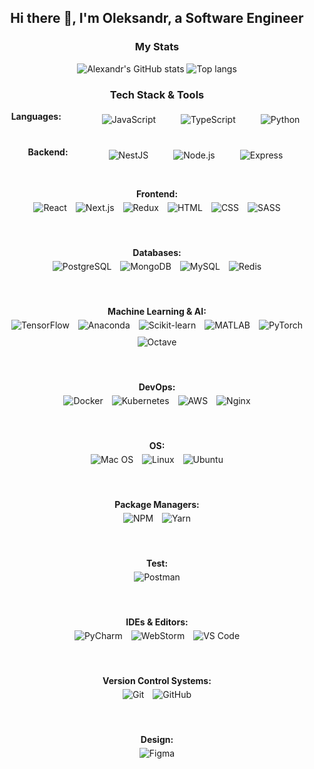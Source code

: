 <h2 align="center">Hi there 👋, I'm Oleksandr, a Software Engineer</h2>

<h3 align="center">My Stats</h3>
<div align="center">
  <img alt="Alexandr's GitHub stats" src="https://github-readme-stats.vercel.app/api?username=seemyoon&show_icons=true&theme=transparent"/>
  <img alt="Top langs" src="https://github-readme-stats.vercel.app/api/top-langs/?username=seemyoon&layout=compact&langs_count=8&theme=transparent"/>
</div>

<h3 align="center">Tech Stack & Tools</h3>

<div align="center" style="display: flex; flex-wrap: wrap; justify-content: center; gap: 30px;">
    <strong>Languages:</strong><br/>
    <img src="https://skillicons.dev/icons?i=js" title="JavaScript" style="margin: 5px;"/>
    <img src="https://skillicons.dev/icons?i=ts" title="TypeScript" style="margin: 5px;"/>
    <img src="https://skillicons.dev/icons?i=py" title="Python" style="margin: 5px;"/>
    <strong>Backend:</strong><br/>
    <img src="https://skillicons.dev/icons?i=nestjs" title="NestJS" style="margin: 5px;"/>
    <img src="https://skillicons.dev/icons?i=nodejs" title="Node.js" style="margin: 5px;"/>
    <img src="https://skillicons.dev/icons?i=express" title="Express" style="margin: 5px;"/>

  <div style="flex: 1 1 300px; min-width: 250px; padding: 10px; text-align: center;">
    <strong>Frontend:</strong><br/>
    <img src="https://skillicons.dev/icons?i=react" title="React" style="margin: 5px;"/>
    <img src="https://skillicons.dev/icons?i=nextjs" title="Next.js" style="margin: 5px;"/>
    <img src="https://skillicons.dev/icons?i=redux" title="Redux" style="margin: 5px;"/>
    <img src="https://skillicons.dev/icons?i=html" title="HTML" style="margin: 5px;"/>
    <img src="https://skillicons.dev/icons?i=css" title="CSS" style="margin: 5px;"/>
    <img src="https://skillicons.dev/icons?i=sass" title="SASS" style="margin: 5px;"/>
  </div>

  <div style="flex: 1 1 300px; min-width: 250px; padding: 10px; text-align: center;">
    <strong>Databases:</strong><br/>
    <img src="https://skillicons.dev/icons?i=postgres" title="PostgreSQL" style="margin: 5px;"/>
    <img src="https://skillicons.dev/icons?i=mongodb" title="MongoDB" style="margin: 5px;"/>
    <img src="https://skillicons.dev/icons?i=mysql" title="MySQL" style="margin: 5px;"/>
    <img src="https://skillicons.dev/icons?i=redis" title="Redis" style="margin: 5px;"/>
  </div>

  <div style="flex: 1 1 300px; min-width: 250px; padding: 10px; text-align: center;">
    <strong>Machine Learning & AI:</strong><br/>
    <img src="https://skillicons.dev/icons?i=tensorflow" title="TensorFlow" style="margin: 5px;"/>
    <img src="https://skillicons.dev/icons?i=anaconda" title="Anaconda" style="margin: 5px;"/>
    <img src="https://skillicons.dev/icons?i=sklearn" title="Scikit-learn" style="margin: 5px;"/>
    <img src="https://skillicons.dev/icons?i=matlab" title="MATLAB" style="margin: 5px;"/>
    <img src="https://skillicons.dev/icons?i=pytorch" title="PyTorch" style="margin: 5px;"/>
    <img src="https://skillicons.dev/icons?i=octave" title="Octave" style="margin: 5px;"/>
  </div>

  <div style="flex: 1 1 300px; min-width: 250px; padding: 10px; text-align: center;">
    <strong>DevOps:</strong><br/>
    <img src="https://skillicons.dev/icons?i=docker" title="Docker" style="margin: 5px;"/>
    <img src="https://skillicons.dev/icons?i=kubernetes" title="Kubernetes" style="margin: 5px;"/>
    <img src="https://skillicons.dev/icons?i=aws" title="AWS" style="margin: 5px;"/>
    <img src="https://skillicons.dev/icons?i=nginx" title="Nginx" style="margin: 5px;"/>
  </div>

  <div style="flex: 1 1 300px; min-width: 250px; padding: 10px; text-align: center;">
    <strong>OS:</strong><br/>
    <img src="https://skillicons.dev/icons?i=apple" title="Mac OS" style="margin: 5px;"/>
    <img src="https://skillicons.dev/icons?i=linux" title="Linux" style="margin: 5px;"/>
    <img src="https://skillicons.dev/icons?i=ubuntu" title="Ubuntu" style="margin: 5px;"/>
  </div>

  <div style="flex: 1 1 300px; min-width: 250px; padding: 10px; text-align: center;">
    <strong>Package Managers:</strong><br/>
    <img src="https://skillicons.dev/icons?i=npm" title="NPM" style="margin: 5px;"/>
    <img src="https://skillicons.dev/icons?i=yarn" title="Yarn" style="margin: 5px;"/>
  </div>

  <div style="flex: 1 1 300px; min-width: 250px; padding: 10px; text-align: center;">
    <strong>Test:</strong><br/>
    <img src="https://skillicons.dev/icons?i=postman" title="Postman" style="margin: 5px;"/>
  </div>

  <div style="flex: 1 1 300px; min-width: 250px; padding: 10px; text-align: center;">
    <strong>IDEs & Editors:</strong><br/>
    <img src="https://skillicons.dev/icons?i=pycharm" title="PyCharm" style="margin: 5px;"/>
    <img src="https://skillicons.dev/icons?i=webstorm" title="WebStorm" style="margin: 5px;"/>
    <img src="https://skillicons.dev/icons?i=vscode" title="VS Code" style="margin: 5px;"/>
  </div>

  <div style="flex: 1 1 300px; min-width: 250px; padding: 10px; text-align: center;">
    <strong>Version Control Systems:</strong><br/>
    <img src="https://skillicons.dev/icons?i=git" title="Git" style="margin: 5px;"/>
    <img src="https://skillicons.dev/icons?i=github" title="GitHub" style="margin: 5px;"/>
  </div>

  <div style="flex: 1 1 300px; min-width: 250px; padding: 10px; text-align: center;">
    <strong>Design:</strong><br/>
    <img src="https://skillicons.dev/icons?i=figma" title="Figma" style="margin: 5px;"/>
  </div>
</div>
